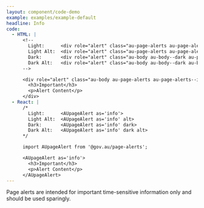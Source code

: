 ```yaml
---
layout: component/code-demo
example: examples/example-default
headline: Info
code:
  - HTML: |
      <!--
        Light:      <div role="alert" class="au-page-alerts au-page-alerts--info">
        Light Alt:  <div role="alert" class="au-page-alerts au-page-alerts--info au-page-alerts--alt">
        Dark:       <div role="alert" class="au-body au-body--dark au-page-alerts au-page-alerts--info au-page-alerts--dark >
        Dark Alt:   <div role="alert" class="au-body au-body--dark au-body--alt au-page-alerts au-page-alerts--info au-page-alerts--dark au-page-alerts--alt">
      -->

      <div role="alert" class="au-body au-page-alerts au-page-alerts--info">
        <h3>Important</h3>
        <p>Alert Content</p>
      </div>
  - React: |
      /*
        Light:      <AUpageAlert as='info'>
        Light Alt:  <AUpageAlert as='info' alt>
        Dark:       <AUpageAlert as='info' dark>
        Dark Alt:   <AUpageAlert as='info' dark alt>
      */

      import AUpageAlert from '@gov.au/page-alerts';

      <AUpageAlert as='info'>
        <h3>Important</h3>
        <p>Alert Content</p>
      </AUpageAlert>
---
```


Page alerts are intended for important time-sensitive information only and should be used sparingly.
